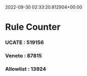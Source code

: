 2022-09-30 02:33:20.812904+00:00
# Rule Counter 
 ### UCATE : 519156

 ### Veneto : 87815

 ### Allowlist : 13924
